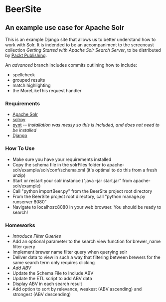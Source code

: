# BeerSite #
## An example use case for Apache Solr ##

This is an example Django site that allows us to better understand 
how to work with Solr. It is indended to be an accompaniment to the 
screencast collection *Getting Started with Apache Solr Search Server*, to be 
distributed by [Packt Publishing](http://packtpub.com).

An *advanced* branch includes commits outlining how to include:
* spellcheck
* grouped results
* match highlighting
* the MoreLikeThis request handler

### Requirements ###
* [Apache Solr](http://solr.apache.org)
* [solrpy](http://wiki.apache.org/solr/SolPython)
* [pynt](https://github.com/h0ke/pynt) -- *installation was messy so this is included, and does not need to be installed*
* [Django](https://www.djangoproject.com/)

### How To Use ###
* Make sure you have your requirements installed
* Copy the schema file in the solrFiles folder to apache-solr/example/solr/conf/schema.xml (it's optimal to do this from a fresh unzip)
* Start or restart your solr instance ("java -jar start.jar" from apache-solr/example)
* Call "python importBeer.py" from the BeerSite project root directory
* From the BeerSite project root directory, call "python manage.py runserver 8080"
* Navigate to localhost:8080 in your web browser. You should be ready to search!

### Homeworks ###
* *Introduce Filter Queries*
 * Add an optional parameter to the search view function for brewer_name filter query
 * Implement brewer name filter query when querying solr
 * Deliver data to view in such a way that filtering between brewers for the same search term only requires clicking
* *Add ABV*
 * Update the Schema File to Include ABV
 * Update the ETL script to add ABV data
 * Display ABV in each search result
 * Add option to sort by relevance, weakest (ABV ascending) and strongest (ABV descending)